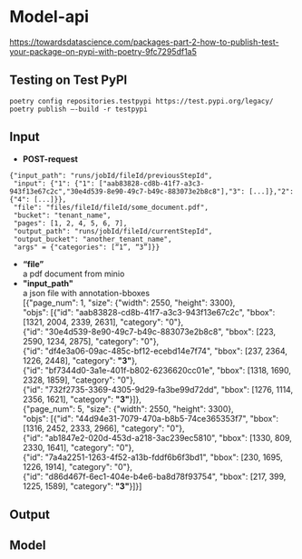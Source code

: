 # Model-api
https://towardsdatascience.com/packages-part-2-how-to-publish-test-your-package-on-pypi-with-poetry-9fc7295df1a5
## Testing on Test PyPI
`poetry config repositories.testpypi https://test.pypi.org/legacy/`
`poetry publish –-build -r testpypi`
## Input
- __POST-request__  
```
{"input_path": "runs/jobId/fileId/previousStepId",
 "input": {"1": {"1": ["aab83828-cd8b-41f7-a3c3-943f13e67c2c","30e4d539-8e90-49c7-b49c-883073e2b8c8"],"3": [...]},"2": {"4": [...]}},
 "file": "files/fileId/fileId/some_document.pdf",
 "bucket": "tenant_name",
 "pages": [1, 2, 4, 5, 6, 7],
 "output_path": "runs/jobId/fileId/currentStepId",
 "output_bucket": "another_tenant_name",
 "args" = {"categories": [“1”, “3”]}}
```
- __“file”__  
a pdf document from minio
- __"input_path"__  
a json file with annotation-bboxes  
[{"page_num": 1, "size": {"width": 2550, "height": 3300},  
  "objs": [{"id": "aab83828-cd8b-41f7-a3c3-943f13e67c2c", "bbox": [1321, 2004, 2339, 2631], "category": "0"},  
           {"id": "30e4d539-8e90-49c7-b49c-883073e2b8c8", "bbox": [223, 2590, 1234, 2875], "category": "0"},  
           {"id": "df4e3a06-09ac-485c-bf12-ecebd14e7f74", "bbox": [237, 2364, 1226, 2448], "category": **"3"**},  
           {"id": "bf7344d0-3a1e-401f-b802-6236620cc01e", "bbox": [1318, 1690, 2328, 1859], "category": "0"},  
           {"id": "732f2735-3369-4305-9d29-fa3be99d72dd", "bbox": [1276, 1114, 2356, 1621], "category": **"3"**}]},  
 {"page_num": 5, "size": {"width": 2550, "height": 3300},  
  "objs": [{"id": "44d94e31-7079-470a-b8b5-74ce365353f7", "bbox": [1316, 2452, 2333, 2966], "category": "0"},  
           {"id": "ab1847e2-020d-453d-a218-3ac239ec5810", "bbox": [1330, 809, 2330, 1641], "category": "0"},  
           {"id": "7a4a2251-1263-4f52-a13b-fddf6b6f3bd1", "bbox": [230, 1695, 1226, 1914], "category": "0"},  
           {"id": "d86d467f-6ec1-404e-b4e6-ba8d78f93754", "bbox": [217, 399, 1225, 1589], "category": **"3"**}]}]  

## Output

## Model
